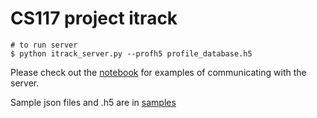 # CS117 project itrack

```
# to run server
$ python itrack_server.py --profh5 profile_database.h5
```

Please check out the [notebook](notebooks/test_airport.ipynb) for examples of communicating with the server.

Sample json files and .h5 are in [samples](samples/)
